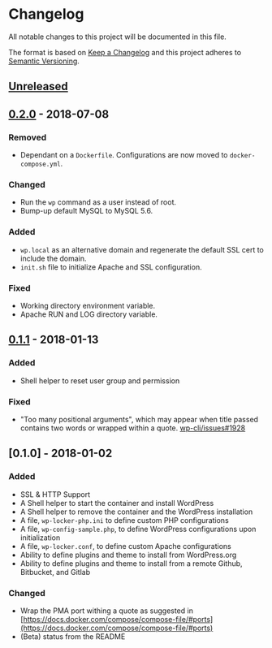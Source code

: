 # Changelog

All notable changes to this project will be documented in this file.

The format is based on [Keep a Changelog](http://keepachangelog.com/en/1.0.0/)
and this project adheres to [Semantic Versioning](http://semver.org/spec/v2.0.0.html).

## [Unreleased]

## [0.2.0] - 2018-07-08

### Removed

- Dependant on a `Dockerfile`. Configurations are now moved to `docker-compose.yml`.

### Changed

- Run the `wp` command as a user instead of root.
- Bump-up default MySQL to MySQL 5.6.

### Added

- `wp.local` as an alternative domain and regenerate the default SSL cert to include the domain.
- `init.sh` file to initialize Apache and SSL configuration.

### Fixed

- Working directory environment variable.
- Apache RUN and LOG directory variable.

## [0.1.1] - 2018-01-13

### Added

- Shell helper to reset user group and permission

### Fixed

- "Too many positional arguments", which may appear when title passed contains two words or wrapped within a quote. [wp-cli/issues#1928](https://github.com/wp-cli/wp-cli/issues/1928)

## [0.1.0] - 2018-01-02

### Added

- SSL & HTTP Support
- A Shell helper to start the container and install WordPress
- A Shell helper to remove the container and the WordPress installation
- A file, `wp-locker-php.ini` to define custom PHP configurations
- A file, `wp-config-sample.php`, to define WordPress configurations upon initialization
- A file, `wp-locker.conf`, to define custom Apache configurations
- Ability to define plugins and theme to install from WordPress.org
- Ability to define plugins and theme to install from a remote Github, Bitbucket, and Gitlab

### Changed

- Wrap the PMA port withing a quote as suggested in [https://docs.docker.com/compose/compose-file/#ports](https://docs.docker.com/compose/compose-file/#ports)
- (Beta) status from the README

[Unreleased]: https://github.com/tfirdaus/wp-locker/compare/v0.2.0...HEAD
[0.1.1]: https://github.com/tfirdaus/wp-locker/compare/v0.1.0...v0.1.1
[0.2.0]: https://github.com/tfirdaus/wp-locker/compare/v0.1.1...v0.2.0
